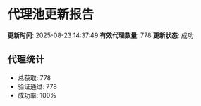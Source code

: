# 代理池更新报告

**更新时间**: 2025-08-23 14:37:49
**有效代理数量**: 778
**更新状态**:  成功

## 代理统计
- 总获取: 778
- 验证通过: 778
- 成功率: 100%
